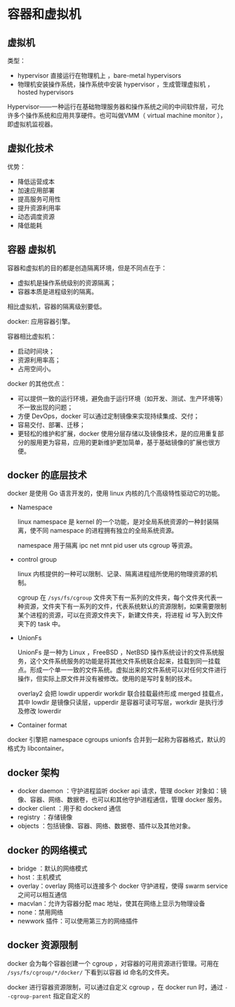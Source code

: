 # 容器和虚拟机

## 虚拟机

类型：

- hypervisor 直接运行在物理机上 ，bare-metal hypervisors
- 物理机安装操作系统，操作系统中安装 hypervisor ，生成管理虚拟机 ，hosted hypervisors

Hypervisor——一种运行在基础物理服务器和操作系统之间的中间软件层，可允许多个操作系统和应用共享硬件。也可叫做VMM（ virtual machine monitor ），即虚拟机监视器。

## 虚拟化技术

优势：

- 降低运营成本
- 加速应用部署
- 提高服务可用性
- 提升资源利用率
- 动态调度资源
- 降低能耗

## 容器 虚拟机

容器和虚拟机的目的都是创造隔离环境，但是不同点在于：

- 虚拟机是操作系统级别的资源隔离；
- 容器本质是进程级别的隔离。

相比虚拟机，容器的隔离级别要低。

docker: 应用容器引擎。

容器相比虚拟机：

- 启动时间块；
- 资源利用率高；
- 占用空间小。

docker 的其他优点：

- 可以提供一致的运行环境，避免由于运行环境（如开发、测试、生产环境等）不一致出现的问题；
- 方便 DevOps，docker 可以通过定制镜像来实现持续集成、交付；
- 容易交付、部署、迁移；
- 更轻松的维护和扩展，docker 使用分层存储以及镜像技术，是的应用重复部分的服用更为容易，应用的更新维护更加简单，基于基础镜像的扩展也很方便。

## docker 的底层技术

docker 是使用 Go 语言开发的，使用 linux 内核的几个高级特性驱动它的功能。

- Namespace

    linux namespace 是 kernel 的一个功能，是对全局系统资源的一种封装隔离，使不同 namespace 的进程拥有独立的全局系统资源。

    namespace 用于隔离 ipc net mnt pid user uts cgroup 等资源。

- control group

  linux 内核提供的一种可以限制、记录、隔离进程组所使用的物理资源的机制。

  cgroup 在 `/sys/fs/cgroup` 文件夹下有一系列的文件夹，每个文件夹代表一种资源，文件夹下有一系列的文件，代表系统默认的资源限制，如果需要限制某个进程的资源，可以在资源文件夹下，新建文件夹，将进程 id 写入到文件夹下的 task 中。

- UnionFs

  UnionFs 是一种为 Linux ，FreeBSD ，NetBSD 操作系统设计的文件系统服务，这个文件系统服务的功能是将其他文件系统联合起来，挂载到同一挂载点。形成一个单一一致的文件系统。虚拟出来的文件系统可以对任何文件进行操作，但实际上原文件并没有被修改。使用的是写时复制的技术。

  overlay2 会把 lowdir upperdir workdir 联合挂载最终形成 merged 挂载点，其中 lowdir 是镜像只读层，upperdir 是容器可读可写层，workdir 是执行涉及修改 lowerdir 

- Container format

docker 引擎把 namespace cgroups unionfs 合并到一起称为容器格式，默认的格式为 libcontainer。

## docker 架构

- docker daemon ：守护进程监听 docker api 请求，管理 docker 对象如：镜像、容器、网络、数据卷，也可以和其他守护进程通信，管理 docker 服务。
- docker client ：用于和 dockerd 通信
- registry ：存储镜像
- objects ：包括镜像、容器、网络、数据卷、插件以及其他对象。

## docker 的网络模式

- bridge ：默认的网络模式
- host：主机模式
- overlay：overlay 网络可以连接多个 docker 守护进程，使得 swarm service 之间可以相互通信
- macvlan：允许为容器分配 mac 地址，使其在网络上显示为物理设备
- none：禁用网络
- newwork 插件：可以使用第三方的网络插件

## docker 资源限制

docker 会为每个容器创建一个 cgroup ，对容器的可用资源进行管理。可用在 `/sys/fs/cgroup/*/docker/` 下看到以容器 id 命名的文件夹。

docker 进行容器资源限制，可以通过自定义 cgroup ，在 docker run 时，通过 `--cgroup-parent` 指定自定义的 
